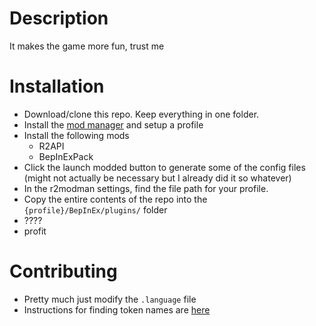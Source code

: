 # Description

It makes the game more fun, trust me

# Installation

- Download/clone this repo. Keep everything in one folder.
- Install the [mod manager](https://risk-of-thunder.github.io/R2Wiki/Playing/Getting-Started/) and setup a profile
- Install the following mods
    - R2API
    - BepInExPack
- Click the launch modded button to generate some of the config files (might not actually be necessary but I already did it so whatever)
- In the r2modman settings, find the file path for your profile.
- Copy the entire contents of the repo into the `{profile}/BepInEx/plugins/` folder
- ????
- profit

# Contributing

- Pretty much just modify the `.language` file
- Instructions for finding token names are [here](https://github.com/risk-of-thunder/R2Wiki/wiki/Mod-Creation_Assets_Localization)
